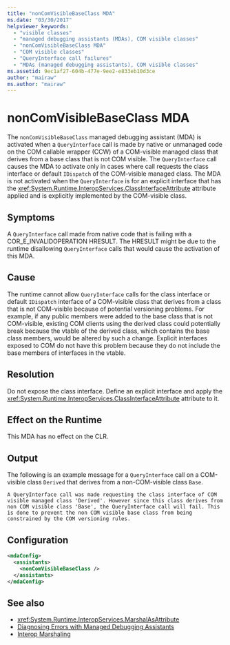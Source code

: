 ```yaml
---
title: "nonComVisibleBaseClass MDA"
ms.date: "03/30/2017"
helpviewer_keywords: 
  - "visible classes"
  - "managed debugging assistants (MDAs), COM visible classes"
  - "nonComVisibleBaseClass MDA"
  - "COM visible classes"
  - "QueryInterface call failures"
  - "MDAs (managed debugging assistants), COM visible classes"
ms.assetid: 9ec1af27-604b-477e-9ee2-e833eb10d3ce
author: "mairaw"
ms.author: "mairaw"
---
```

# nonComVisibleBaseClass MDA
The `nonComVisibleBaseClass` managed debugging assistant (MDA) is activated when a `QueryInterface` call is made by native or unmanaged code on the COM callable wrapper (CCW) of a COM-visible managed class that derives from a base class that is not COM visible.  The `QueryInterface` call causes the MDA to activate only in cases where call requests the class interface or default `IDispatch` of the COM-visible managed class.  The MDA is not activated when the `QueryInterface` is for an explicit interface that has the <xref:System.Runtime.InteropServices.ClassInterfaceAttribute> attribute applied and is explicitly implemented by the COM-visible class.  
  
## Symptoms  
 A `QueryInterface` call made from native code that is failing with a COR_E_INVALIDOPERATION HRESULT.  The HRESULT might be due to the runtime disallowing `QueryInterface` calls that would cause the activation of this MDA.  
  
## Cause  
 The runtime cannot allow `QueryInterface` calls for the class interface or default `IDispatch` interface of a COM-visible class that derives from a class that is not COM-visible because of potential versioning problems.  For example, if any public members were added to the base class that is not COM-visible, existing COM clients using the derived class could potentially break because the vtable of the derived class, which contains the base class members, would be altered by such a change.  Explicit interfaces exposed to COM do not have this problem because they do not include the base members of interfaces in the vtable.  
  
## Resolution  
 Do not expose the class interface. Define an explicit interface and apply the <xref:System.Runtime.InteropServices.ClassInterfaceAttribute> attribute to it.  
  
## Effect on the Runtime  
 This MDA has no effect on the CLR.  
  
## Output  
 The following is an example message for a `QueryInterface` call on a COM-visible class `Derived` that derives from a non-COM-visible class `Base`.  
  
```  
A QueryInterface call was made requesting the class interface of COM   
visible managed class 'Derived'. However since this class derives from   
non COM visible class 'Base', the QueryInterface call will fail. This   
is done to prevent the non COM visible base class from being   
constrained by the COM versioning rules.   
```  
  
## Configuration  
  
```xml  
<mdaConfig>  
  <assistants>  
    <nonComVisibleBaseClass />  
  </assistants>  
</mdaConfig>  
```  
  
## See also
- <xref:System.Runtime.InteropServices.MarshalAsAttribute>
- [Diagnosing Errors with Managed Debugging Assistants](../../../docs/framework/debug-trace-profile/diagnosing-errors-with-managed-debugging-assistants.md)
- [Interop Marshaling](../../../docs/framework/interop/interop-marshaling.md)
